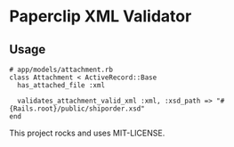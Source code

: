 # Paperclip XML Validator

## Usage

    # app/models/attachment.rb
    class Attachment < ActiveRecord::Base
      has_attached_file :xml

      validates_attachment_valid_xml :xml, :xsd_path => "#{Rails.root}/public/shiporder.xsd"
    end

This project rocks and uses MIT-LICENSE.

